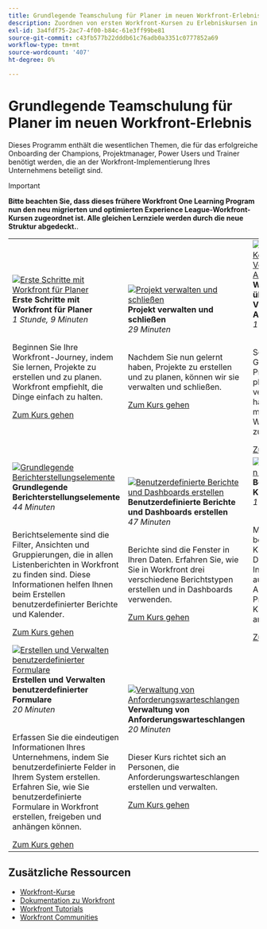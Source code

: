 ```yaml
---
title: Grundlegende Teamschulung für Planer im neuen Workfront-Erlebnis
description: Zuordnen von ersten Workfront-Kursen zu Erlebniskursen in Liga-Kursen
exl-id: 3a4fdf75-2ac7-4f00-b84c-61e3ff99be81
source-git-commit: c43fb577b22dddb61c76adb0a3351c0777852a69
workflow-type: tm+mt
source-wordcount: '407'
ht-degree: 0%

---
```


# Grundlegende Teamschulung für Planer im neuen Workfront-Erlebnis

Dieses Programm enthält die wesentlichen Themen, die für das erfolgreiche Onboarding der Champions, Projektmanager, Power Users und Trainer benötigt werden, die an der Workfront-Implementierung Ihres Unternehmens beteiligt sind.

>[!IMPORTANT]
>
>**Bitte beachten Sie, dass dieses frühere Workfront One Learning Program nun den neu migrierten und optimierten Experience League-Workfront-Kursen zugeordnet ist.  Alle gleichen Lernziele werden durch die neue Struktur abgedeckt.**.

<table>
  <tr>
   <td>
      <a href="https://experienceleague.adobe.com/?recommended=Workfront-U-1-2022.1.planners">
      <img alt="Erste Schritte mit Workfront für Planer" src="https://cdn.experienceleague.adobe.com/thumb/get-started-with-workfront-for-planners.png"/>
      </a>
      <div>
         <strong>Erste Schritte mit Workfront für Planer</strong></a>         
         <br/><em>1 Stunde, 9 Minuten</em>
      </div>
      <p>
        <br/>
         Beginnen Sie Ihre Workfront-Journey, indem Sie lernen, Projekte zu erstellen und zu planen. Workfront empfiehlt, die Dinge einfach zu halten.
      </p>
      <a  rel="noreferrer" target="_blank" href="https://experienceleague.adobe.com/?recommended=Workfront-U-1-2022.1.planners" class="spectrum-Button spectrum-Button--primary spectrum-Button--sizeM">
      <span class="spectrum-Button-label has-no-wrap has-text-weight-bold">Zum Kurs gehen</span>
      </a>
   </td>   
   <td>
      <a href="https://experienceleague.adobe.com/?recommended=Workfront-U-1-2022.2.planners">
      <img alt="Projekt verwalten und schließen" src="https://cdn.experienceleague.adobe.com/thumb/manage-and-close-a-project.png"/>
      </a>
      <div>
         <strong>Projekt verwalten und schließen</strong></a>         
         <br/><em>29 Minuten</em>
      </div>
      <p>
        <br/>
         Nachdem Sie nun gelernt haben, Projekte zu erstellen und zu planen, können wir sie verwalten und schließen.
      </p>
      <a  rel="noreferrer" target="_blank" href="https://experienceleague.adobe.com/?recommended=Workfront-U-1-2022.2.planners" class="spectrum-Button spectrum-Button--primary spectrum-Button--sizeM">
      <span class="spectrum-Button-label has-no-wrap has-text-weight-bold">Zum Kurs gehen</span>
      </a>
   </td>
    <td>
      <a href="https://experienceleague.adobe.com/?recommended=Workfront-U-1-2022.3.planners">
      <img alt="Weitere Kenntnisse über die Verwaltung der Arbeit als Planer" src="https://cdn.experienceleague.adobe.com/thumb/create-a-custom-calendar.png"/>
      </a>
      <div>
         <strong>Weitere Kenntnisse über die Verwaltung der Arbeit als Planer</strong></a>         
         <br/><em>1 Stunde, 6 Minuten</em>
      </div>
      <p>
        <br/>
         Sobald Sie die Grundlagen der Projekterstellung, -planung und -verwaltung gelernt haben, sollten Sie mehr wissen, um Workfront optimal zu nutzen.
      </p>
      <a  rel="noreferrer" target="_blank" href="https://experienceleague.adobe.com/?recommended=Workfront-U-1-2022.3.planners" class="spectrum-Button spectrum-Button--primary spectrum-Button--sizeM">
      <span class="spectrum-Button-label has-no-wrap has-text-weight-bold">Zum Kurs gehen</span>
      </a>
   </td>
  </tr>
  <tr>
   <td>
      <a href="https://experienceleague.adobe.com/?recommended=Workfront-U-1-2022.1.reporting">
      <img alt="Grundlegende Berichterstellungselemente" src="https://cdn.experienceleague.adobe.com/thumb/basic-reporting-elements.png"/>
      </a>
      <div>
         <strong>Grundlegende Berichterstellungselemente</strong></a>         
         <br/><em>44 Minuten</em>
      </div>
      <p>
        <br/>
         Berichtselemente sind die Filter, Ansichten und Gruppierungen, die in allen Listenberichten in Workfront zu finden sind. Diese Informationen helfen Ihnen beim Erstellen benutzerdefinierter Berichte und Kalender.
      </p>
      <a  rel="noreferrer" target="_blank" href="https://experienceleague.adobe.com/?recommended=Workfront-U-1-2022.1.reporting" class="spectrum-Button spectrum-Button--primary spectrum-Button--sizeM">
      <span class="spectrum-Button-label has-no-wrap has-text-weight-bold">Zum Kurs gehen</span>
      </a>
   </td>   
   <td>
      <a href="https://experienceleague.adobe.com/?recommended=Workfront-U-1-2022.3.reporting">
      <img alt="Benutzerdefinierte Berichte und Dashboards erstellen" src="https://cdn.experienceleague.adobe.com/thumb/basic-reporting-elements.png"/>
      </a>
      <div>
         <strong>Benutzerdefinierte Berichte und Dashboards erstellen</strong></a>         
         <br/><em>47 Minuten</em>
      </div>
      <p>
        <br/>
         Berichte sind die Fenster in Ihren Daten. Erfahren Sie, wie Sie in Workfront drei verschiedene Berichtstypen erstellen und in Dashboards verwenden.
      </p>
      <a  rel="noreferrer" target="_blank" href="https://experienceleague.adobe.com/?recommended=Workfront-U-1-2022.3.reporting" class="spectrum-Button spectrum-Button--primary spectrum-Button--sizeM">
      <span class="spectrum-Button-label has-no-wrap has-text-weight-bold">Zum Kurs gehen</span>
      </a>
   </td>
    <td>
      <a href="https://experienceleague.adobe.com/?recommended=Workfront-U-1-2022.4.reporting">
      <img alt="Benutzerdefinierten Kalender erstellen" src="https://cdn.experienceleague.adobe.com/thumb/create-a-custom-calendar.png"/>
      </a>
      <div>
         <strong>Benutzerdefinierten Kalender erstellen</strong></a>         
         <br/><em>1 Stunde, 6 Minuten</em>
      </div>
      <p>
        <br/>
         Mit einem benutzerdefinierten Kalender können Sie Daten und Informationen direkt aus Projekten, Aufgaben und Problemen in einem Kalenderformat anzeigen.
      </p>
      <a  rel="noreferrer" target="_blank" href="https://experienceleague.adobe.com/?recommended=Workfront-U-1-2022.4.reporting" class="spectrum-Button spectrum-Button--primary spectrum-Button--sizeM">
      <span class="spectrum-Button-label has-no-wrap has-text-weight-bold">Zum Kurs gehen</span>
      </a>
   </td>
  </tr>
  <tr>
   <td>
      <a href="https://experienceleague.adobe.com/?recommended=Workfront-A-1-2022.1.customforms">
      <img alt="Erstellen und Verwalten benutzerdefinierter Formulare" src="https://cdn.experienceleague.adobe.com/thumb/create-and-manage-custom-forms.png"/>
      </a>
      <div>
         <strong>Erstellen und Verwalten benutzerdefinierter Formulare</strong></a>         
         <br/><em>20 Minuten</em>
      </div>
      <p>
        <br/>
        Erfassen Sie die eindeutigen Informationen Ihres Unternehmens, indem Sie benutzerdefinierte Felder in Ihrem System erstellen. Erfahren Sie, wie Sie benutzerdefinierte Formulare in Workfront erstellen, freigeben und anhängen können.
      </p>
      <a  rel="noreferrer" target="_blank" href="https://experienceleague.adobe.com/?recommended=Workfront-A-1-2022.1.customforms" class="spectrum-Button spectrum-Button--primary spectrum-Button--sizeM">
      <span class="spectrum-Button-label has-no-wrap has-text-weight-bold">Zum Kurs gehen</span>
      </a>
   </td>   
   <td>
      <a href="https://experienceleague.adobe.com/?recommended=Workfront-U-1-2022.1.request-queues">
      <img alt="Verwaltung von Anforderungswarteschlangen" src="https://cdn.experienceleague.adobe.com/thumb/request-queue-management.png"/>
      </a>
      <div>
         <strong>Verwaltung von Anforderungswarteschlangen</strong></a>         
         <br/><em>20 Minuten</em>
      </div>
      <p>
        <br/>
         Dieser Kurs richtet sich an Personen, die Anforderungswarteschlangen erstellen und verwalten.
      </p>
      <a  rel="noreferrer" target="_blank" href="https://experienceleague.adobe.com/?recommended=Workfront-U-1-2022.1.request-queues" class="spectrum-Button spectrum-Button--primary spectrum-Button--sizeM">
      <span class="spectrum-Button-label has-no-wrap has-text-weight-bold">Zum Kurs gehen</span>
      </a>
   </td>
  </tr>     
</table>

## Zusätzliche Ressourcen

* [Workfront-Kurse](https://experienceleague.adobe.com/?lang=en&amp;Solution=Workfront#courses)
* [Dokumentation zu Workfront](https://experienceleague.adobe.com/docs/workfront.html)
* [Workfront Tutorials](https://experienceleague.adobe.com/docs/workfront-learn/tutorials-workfront/home.html)
* [Workfront Communities](https://experienceleaguecommunities.adobe.com/t5/workfront/ct-p/workfront)
